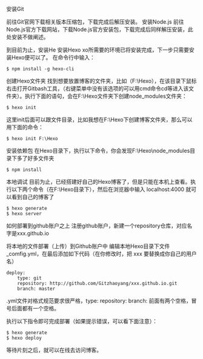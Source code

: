 安装Git

前往Git官网下载相关版本压缩包，下载完成后解压安装。
安装Node.js
前往Node.js官方下载网站，下载Node.js官方安装包，下载完成后同样解压安装，此处安装不做阐述。

到目前为止，安装He
安装Hexo
xo所需要的环境已将安装完成，下一步只需要安装Hexo便可以了。
在命令行中输入：
```
$ npm install -g hexo-cli
```

创建Hexo文件夹
找到想要放置博客的文件夹，比如（F:\Hexo），在该目录下鼠标右击打开Gitbash工具，（右键菜单中没有该选项的可以用cmd命令cd等进入该文件夹）。执行下面的语句，会在F:\Hexo文件夹下创建node_modules文件夹：

```
$ hexo init
```


这里init后面可以跟文件目录，比如我想在F:\Hexo下创建博客文件夹，那么可以用下面的命令：
```
$ hexo init F:\Hexo
```


安装依赖包
在Hexo目录下，执行以下命令，你会发现F:\Hexo\node_modules目录下多了好多文件夹

```
$ npm install
```



本地调试
目前为止，已经搭建好自己的Hexo博客了，但是只能在本机上查看。执行以下两个命令（在F:\Hexo目录下），然后在浏览器中输入 localhost:4000 就可以看到自己的博客了

```
$ hexo generate 
$ hexo server
```

如何部署到github账户之上
注册github账户，新建一个repository仓库，对应名字是xxx.github.io

将本地的文件部署（上传）到Github账户中
编辑本地Hexo目录下文件_comfig.yml，在最后添加如下代码（在你修改时，把 xxx 要替换成你自己的用户名）


```
deploy:
    type: git
    repository: http://github.com/Gitzhaoyang/xxx.github.io.git
    branch: master
```



.yml文件对格式规范要求很严格，type: repository: branch: 前面有两个空格，冒号后面都有一个空格。

执行以下指令即可完成部署（如果提示错误，可以看下面注意）：


```
$ hexo generate 
$ hexo deploy
```

等待片刻之后，就可以在线去访问博客。
